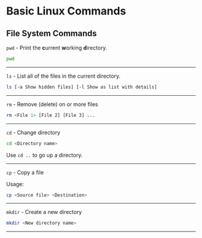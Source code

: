 # Basic Linux Commands

## File System Commands

`pwd` - Print the **c**urrent **w**orking **d**irectory.

```bash
pwd
```

---

`ls` - List all of the files in the current directory.

```bash
ls [-a Show hidden files] [-l Show as list with details]
```

---

`rm` - Remove (delete) on or more files

```bash
rm <File 1> [File 2] [File 3] ...
```

---

`cd` - Change directory

```bash
cd <Directory name>
```

Use `cd ..` to go up a directory.

---

`cp` - Copy a file

Usage:

```bash
cp <Source file> <Destination>
```

---

`mkdir` - Create a new directory

```bash
mkdir <New directory name>
```

---

